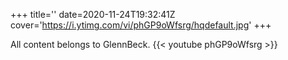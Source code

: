+++
title=''
date=2020-11-24T19:32:41Z
cover='https://i.ytimg.com/vi/phGP9oWfsrg/hqdefault.jpg'
+++

All content belongs to GlennBeck.
{{< youtube phGP9oWfsrg >}}
